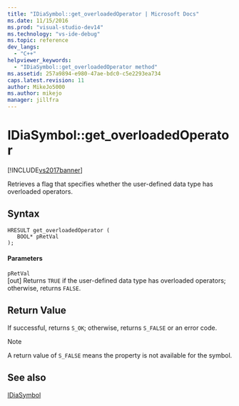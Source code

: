 ```yaml
---
title: "IDiaSymbol::get_overloadedOperator | Microsoft Docs"
ms.date: 11/15/2016
ms.prod: "visual-studio-dev14"
ms.technology: "vs-ide-debug"
ms.topic: reference
dev_langs: 
  - "C++"
helpviewer_keywords: 
  - "IDiaSymbol::get_overloadedOperator method"
ms.assetid: 257a9894-e980-47ae-bdc0-c5e2293ea734
caps.latest.revision: 11
author: MikeJo5000
ms.author: mikejo
manager: jillfra
---
```

# IDiaSymbol::get_overloadedOperator
[!INCLUDE[vs2017banner](../../includes/vs2017banner.md)]

Retrieves a flag that specifies whether the user-defined data type has overloaded operators.  
  
## Syntax  
  
```cpp#  
HRESULT get_overloadedOperator (   
   BOOL* pRetVal  
);  
```  
  
#### Parameters  
 `pRetVal`  
 [out] Returns `TRUE` if the user-defined data type has overloaded operators; otherwise, returns `FALSE`.  
  
## Return Value  
 If successful, returns `S_OK`; otherwise, returns `S_FALSE` or an error code.  
  
> [!NOTE]
> A return value of `S_FALSE` means the property is not available for the symbol.  
  
## See also  
 [IDiaSymbol](../../debugger/debug-interface-access/idiasymbol.md)
